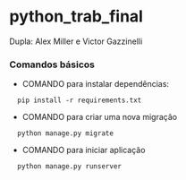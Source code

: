 # python_trab_final

Dupla: Alex Miller e Victor Gazzinelli


### Comandos básicos

- COMANDO para instalar dependências:
```
  pip install -r requirements.txt
```  

- COMANDO para criar uma nova migração
```
  python manage.py migrate
```

- COMANDO para iniciar aplicação
```
  python manage.py runserver
```  